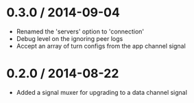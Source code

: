 
0.3.0 / 2014-09-04
==================

 * Renamed the 'servers' option to 'connection'
 * Debug level on the ignoring peer logs
 * Accept an array of turn configs from the app channel signal

0.2.0 / 2014-08-22
==================

 * Added a signal muxer for upgrading to a data channel signal
